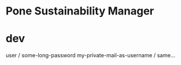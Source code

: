 # Pone Sustainability Manager

# dev

user / some-long-password
my-private-mail-as-username / same...